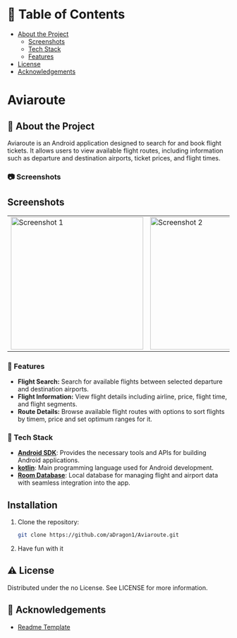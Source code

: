 

<!-- Table of Contents -->
# :notebook_with_decorative_cover: Table of Contents

- [About the Project](#star2-about-the-project)
  * [Screenshots](#camera-screenshots)
  * [Tech Stack](#space_invader-tech-stack)
  * [Features](#dart-features)
- [License](#warning-license)
- [Acknowledgements](#gem-acknowledgements)

<!-- About the Project -->
# Aviaroute

## :star2: About the Project

Aviaroute is an Android application designed to search for and book flight tickets. It allows users to view available flight routes, including information such as departure and destination airports, ticket prices, and flight times.

<!-- Screenshots -->
### :camera: Screenshots

## Screenshots

<table>
  <tr>
    <td><img src="images/screenshot1.png" alt="Screenshot 1" width="300"/></td>
    <td><img src="images/screenshot2.png" alt="Screenshot 2" width="300"/></td>
    <td><img src="images/screenshot3.png" alt="Screenshot 3" width="300"/></td>
  </tr>
</table>


<!-- Features -->
### :dart: Features
- **Flight Search:** Search for available flights between selected departure and destination airports.
- **Flight Information:** View flight details including airline, price, flight time, and flight segments.
- **Route Details:** Browse available flight routes with options to sort flights by timem, price and set optimum ranges for it.

<!-- TechStack -->
### :space_invader: Tech Stack
- **[Android SDK](https://developer.android.com/tools/releases/platform-tools)**: Provides the necessary tools and APIs for building Android applications. 
- **[kotlin](https://kotlinlang.org/)**: Main programming language used for Android development.
- **[Room Database](https://developer.android.com/training/data-storage/room)**: Local database for managing flight and airport data with seamless integration into the app.


## Installation
1. Clone the repository:
   ```bash
   git clone https://github.com/aDragon1/Aviaroute.git
2. Have fun with it


## :warning: License

Distributed under the no License. See LICENSE for more information.

<!-- Acknowledgments -->
## :gem: Acknowledgements
 - [Readme Template](https://github.com/Louis3797/awesome-readme-template)